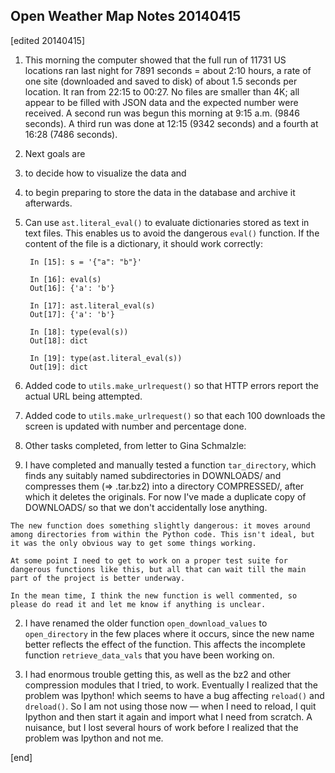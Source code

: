 ## Open Weather Map Notes 20140415

[edited 20140415]

1. This morning the computer showed that the full run of 11731 US locations ran last night for 7891 seconds = about 2:10 hours, a rate of one site (downloaded and saved to disk) of about 1.5 seconds per location. It ran from 22:15 to 00:27. No files are smaller than 4K; all appear to be filled with JSON data and the expected number were received. A second run was begun this morning at 9:15 a.m. (9846 seconds). A third run was done at 12:15 (9342 seconds) and a fourth at 16:28 (7486 seconds). 

1. Next goals are 

  2. to decide how to visualize the data and 
  2. to begin preparing to store the data in the database and archive it afterwards.

1. Can use `ast.literal_eval()` to evaluate dictionaries stored as text in text files. This enables us to avoid the dangerous `eval()` function. If the content of the file is a dictionary, it should work correctly:

        In [15]: s = '{"a": "b"}'
        
        In [16]: eval(s)
        Out[16]: {'a': 'b'}
        
        In [17]: ast.literal_eval(s)
        Out[17]: {'a': 'b'}
        
        In [18]: type(eval(s))
        Out[18]: dict
        
        In [19]: type(ast.literal_eval(s))
        Out[19]: dict

1. Added code to `utils.make_urlrequest()` so that HTTP errors report the actual URL being attempted.

1. Added code to `utils.make_urlrequest()` so that each 100 downloads the screen is updated with number and percentage done.

1. Other tasks completed, from letter to Gina Schmalzle:

  1. I have completed and manually tested a function `tar_directory`, which finds any suitably named subdirectories in DOWNLOADS/ and compresses them (=> .tar.bz2) into a directory COMPRESSED/, after which it deletes the originals. For now I've made a duplicate copy of DOWNLOADS/ so that we don't accidentally lose anything.

    The new function does something slightly dangerous: it moves around among directories from within the Python code. This isn't ideal, but it was the only obvious way to get some things working.

    At some point I need to get to work on a proper test suite for dangerous functions like this, but all that can wait till the main part of the project is better underway.

    In the mean time, I think the new function is well commented, so please do read it and let me know if anything is unclear.

  2. I have renamed the older function `open_download_values` to `open_directory` in the few places where it occurs, since the new name better reflects the effect of the function. This affects the incomplete function `retrieve_data_vals` that you have been working on.

  3. I had enormous trouble getting this, as well as the bz2 and other compression modules that I tried, to work. Eventually I realized that the problem was Ipython! which seems to have a bug affecting `reload()` and `dreload()`. So I am not using those now — when I need to reload, I quit Ipython and then start it again and import what I need from scratch. A nuisance, but I lost several hours of work before I realized that the problem was Ipython and not me.

[end]
